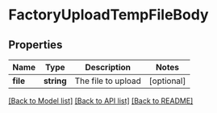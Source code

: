 # FactoryUploadTempFileBody

## Properties
Name | Type | Description | Notes
------------ | ------------- | ------------- | -------------
**file** | **string** | The file to upload | [optional] 

[[Back to Model list]](../../README.md#documentation-for-models) [[Back to API list]](../../README.md#documentation-for-api-endpoints) [[Back to README]](../../README.md)

